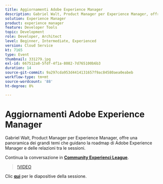 ```yaml
---
title: Aggiornamenti Adobe Experience Manager
description: Gabriel Walt, Product Manager per Experience Manager, offre una panoramica dei grandi temi che guidano la roadmap di Adobe Experience Manager e delle relazioni tra le sessioni. Questa sessione è stata distribuita come parte dell’evento Contenuto Adobe Developers Live.
solution: Experience Manager
product: experience manager
feature: Developer Tools
topic: Development
role: Developer, Architect
level: Beginner, Intermediate, Experienced
version: Cloud Service
kt: 7165
type: Event
thumbnail: 331279.jpg
exl-id: 667512a8-5fdf-4f1a-8082-7d765100b6b3
duration: 14
source-git-commit: 9a297cda953d4414131657f9ac84580aea0eabeb
workflow-type: tm+mt
source-wordcount: '88'
ht-degree: 0%

---
```


# Aggiornamenti Adobe Experience Manager

Gabriel Walt, Product Manager per Experience Manager, offre una panoramica dei grandi temi che guidano la roadmap di Adobe Experience Manager e delle relazioni tra le sessioni.

Continua la conversazione in **[Community Experienci League](https://adobe.ly/36Yd3v6)**.

>[!VIDEO](https://video.tv.adobe.com/v/331279/?quality=12&learn=on&hidetitle=true)

Clic **[qui](/help/adobe-developers-live/assets/experience-manager-updates.pdf)** per le diapositive della sessione.
